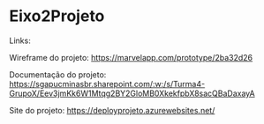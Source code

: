 # Eixo2Projeto
Links:

Wireframe do projeto: https://marvelapp.com/prototype/2ba32d26

Documentação do projeto: https://sgapucminasbr.sharepoint.com/:w:/s/Turma4-GrupoX/Eev3jmKk6W1Mtqg2BY2GloMB0XkekfpbX8sacQBaDaxayA  

Site do projeto: https://deployprojeto.azurewebsites.net/
